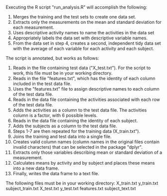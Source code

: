 
Executing the R script "run_analysis.R" will accomplish the following:

1. Merges the training and the test sets to create one data set.
2. Extracts only the measurements on the mean and standard deviation for each measurement. 
3. Uses descriptive activity names to name the activities in the data set
4. Appropriately labels the data set with descriptive variable names. 
5. From the data set in step 4, creates a second, independent tidy data set with the average of each variable for each activity and each subject.

The script is annotated, but works as follows:
1. Reads in the file containing test data ("X_test.txt").  For the script to work, this file must be in your working directory.
2. Reads in the file "features.txt", which has the identity of each column included in the test data file.
3. Uses the "features.txt" file to assign descriptive names to each column of the test data file.  
4. Reads in the data file containing the activities associated with each row of the test data file.
5. Adds the activities as a column to the test data file.  The activities column is a factor, with 6 possible levels.
6. Reads in the data file containing the identity of each subject.
7. Adds the subjects as a column to the test data file.  
8. Steps 1-7 are then repeated for the training data (X_train.txt").
9. Joins the training and test data into a single file.
10. Creates valid column names (column names in the original files contain invalid characters) that can be selected in the package "dplyr".
11. Extracts only those variables describing mean or standard deviation of a measurement.
12. Calculates means by activity and by subject and places these means into a new data frame.  
13. Finally, writes the data frame to a text file.  

The following files must be in your working directory:
X_train.txt
y_train.txt
subject_train.txt
X_test.txt
y_test.txt
features.txt
subject_text.txt

